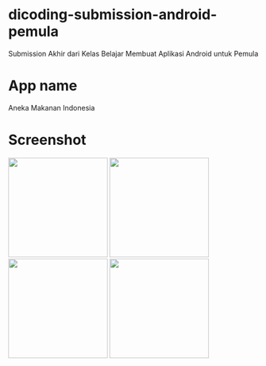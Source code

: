 # dicoding-submission-android-pemula
Submission Akhir dari Kelas Belajar Membuat Aplikasi Android untuk Pemula

# App name
Aneka Makanan Indonesia

# Screenshot
<img src="https://github.com/dwitio123/dicoding-submission-android-pemula/assets/43905112/d4090522-2964-425d-9d10-4f69f9c0af09" width="200">
<img src="https://github.com/dwitio123/dicoding-submission-android-pemula/assets/43905112/5f70c42a-03b4-4631-a8c9-975cf0b6499f" width="200">
<img src="https://github.com/dwitio123/dicoding-submission-android-pemula/assets/43905112/a4fbfdb1-f04b-40aa-9221-2e860056dc57" width="200">
<img src="https://github.com/dwitio123/dicoding-submission-android-pemula/assets/43905112/08853b1e-d619-4034-be78-de15c74df442" width="200">
